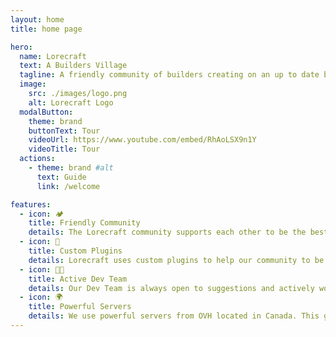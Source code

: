 ```yaml
---
layout: home
title: home page

hero:
  name: Lorecraft
  text: A Builders Village
  tagline: A friendly community of builders creating on an up to date build server!
  image:
    src: ./images/logo.png
    alt: Lorecraft Logo
  modalButton:
    theme: brand
    buttonText: Tour
    videoUrl: https://www.youtube.com/embed/RhAoLSX9n1Y
    videoTitle: Tour
  actions:
    - theme: brand #alt
      text: Guide
      link: /welcome

features:
  - icon: 🏕️
    title: Friendly Community
    details: The Lorecraft community supports each other to be the best builders we can be. Come join us on discord!
  - icon: 🧰
    title: Custom Plugins
    details: Lorecraft uses custom plugins to help our community to be more creative and more productive.
  - icon: 👩‍💻
    title: Active Dev Team
    details: Our Dev Team is always open to suggestions and actively works to keep the network running as smoothly as possible!
  - icon: 🌍
    title: Powerful Servers
    details: We use powerful servers from OVH located in Canada. This gives us the best US/EU pings for a worldwide community experience!
---
```

